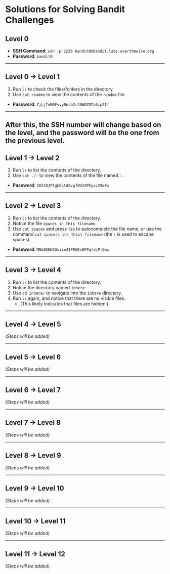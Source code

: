# Solutions for Solving Bandit Challenges

## Level 0

- **SSH Command**: `ssh -p 2220 bandit0@bandit.labs.overthewire.org`
- **Password**: `bandit0`

---

## Level 0 -> Level 1

1. Run `ls` to check the files/folders in the directory.
2. Use `cat readme` to view the contents of the `readme` file.

- **Password**: `ZjLjTmM6FvvyRnrb2rfNWOZOTa6ip5If`

---

## After this, the SSH number will change based on the level, and the password will be the one from the previous level.

## Level 1 -> Level 2

1. Run `ls` to list the contents of the directory.
2. Use `cat ./-` to view the contents of the file named `-`.

- **Password**: `263JGJPfgU6LtdEvgfWU1XP5yac29mFx`

---

## Level 2 -> Level 3

1. Run `ls` to list the contents of the directory.
2. Notice the file `spaces in this filename`.
3. Use `cat spaces` and press `Tab` to autocomplete the file name, or use the command `cat spaces\ in\ this\ filename` (the `\` is used to escape spaces).

- **Password**: `MNk8KNH3Usiio41PRUEoDFPqfxLPlSmx`

---

## Level 3 -> Level 4

1. Run `ls` to list the contents of the directory.
2. Notice the directory named `inhere`.
3. Use `cd inhere/` to navigate into the `inhere` directory.
4. Run `ls` again, and notice that there are no visible files.
   - (This likely indicates that files are hidden.)

---

## Level 4 -> Level 5

_(Steps will be added)_

---

## Level 5 -> Level 6

_(Steps will be added)_

---

## Level 6 -> Level 7

_(Steps will be added)_

---

## Level 7 -> Level 8

_(Steps will be added)_

---

## Level 8 -> Level 9

_(Steps will be added)_

---

## Level 9 -> Level 10

_(Steps will be added)_

---

## Level 10 -> Level 11

_(Steps will be added)_

---

## Level 11 -> Level 12

_(Steps will be added)_
